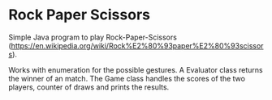 # Rock Paper Scissors

Simple Java program to play Rock-Paper-Scissors (https://en.wikipedia.org/wiki/Rock%E2%80%93paper%E2%80%93scissors).

Works with enumeration for the possible gestures.
A Evaluator class returns the winner of an match.
The Game class handles the scores of the two players, counter of draws and prints the results.